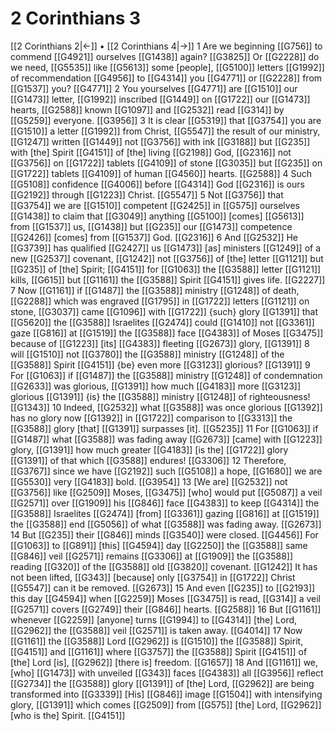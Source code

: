 # 2 Corinthians 3
[[2 Corinthians 2|←]] • [[2 Corinthians 4|→]]
1 Are we beginning [[G756]] to commend [[G4921]] ourselves [[G1438]] again? [[G3825]] Or [[G2228]] do we need, [[G5535]] like [[G5613]] some [people], [[G5100]] letters [[G1992]] of recommendation [[G4956]] to [[G4314]] you [[G4771]] or [[G2228]] from [[G1537]] you? [[G4771]] 
2 You yourselves [[G4771]] are [[G1510]] our [[G1473]] letter, [[G1992]] inscribed [[G1449]] on [[G1722]] our [[G1473]] hearts, [[G2588]] known [[G1097]] and [[G2532]] read [[G314]] by [[G5259]] everyone. [[G3956]] 
3 It is clear [[G5319]] that [[G3754]] you are [[G1510]] a letter [[G1992]] from Christ, [[G5547]] the result of our ministry, [[G1247]] written [[G1449]] not [[G3756]] with ink [[G3188]] but [[G235]] with [the] Spirit [[G4151]] of [the] living [[G2198]] God, [[G2316]] not [[G3756]] on [[G1722]] tablets [[G4109]] of stone [[G3035]] but [[G235]] on [[G1722]] tablets [[G4109]] of human [[G4560]] hearts. [[G2588]] 
4 Such [[G5108]] confidence [[G4006]] before [[G4314]] God [[G2316]] is ours [[G2192]] through [[G1223]] Christ. [[G5547]] 
5 Not [[G3756]] that [[G3754]] we are [[G1510]] competent [[G2425]] in [[G575]] ourselves [[G1438]] to claim that [[G3049]] anything [[G5100]] [comes] [[G5613]] from [[G1537]] us, [[G1438]] but [[G235]] our [[G1473]] competence [[G2426]] [comes] from [[G1537]] God. [[G2316]] 
6 And [[G2532]] He [[G3739]] has qualified [[G2427]] us [[G1473]] [as] ministers [[G1249]] of a new [[G2537]] covenant, [[G1242]] not [[G3756]] of [the] letter [[G1121]] but [[G235]] of [the] Spirit; [[G4151]] for [[G1063]] the [[G3588]] letter [[G1121]] kills, [[G615]] but [[G1161]] the [[G3588]] Spirit [[G4151]] gives life. [[G2227]] 
7 Now [[G1161]] if [[G1487]] the [[G3588]] ministry [[G1248]] of death, [[G2288]] which was engraved [[G1795]] in [[G1722]] letters [[G1121]] on stone, [[G3037]] came [[G1096]] with [[G1722]] {such} glory [[G1391]] that [[G5620]] the [[G3588]] Israelites [[G2474]] could [[G1410]] not [[G3361]] gaze [[G816]] at [[G1519]] the [[G3588]] face [[G4383]] of Moses [[G3475]] because of [[G1223]] [its] [[G4383]] fleeting [[G2673]] glory, [[G1391]] 
8 will [[G1510]] not [[G3780]] the [[G3588]] ministry [[G1248]] of the [[G3588]] Spirit [[G4151]] {be} even more [[G3123]] glorious? [[G1391]] 
9 For [[G1063]] if [[G1487]] the [[G3588]] ministry [[G1248]] of condemnation [[G2633]] was glorious, [[G1391]] how much [[G4183]] more [[G3123]] glorious [[G1391]] {is} the [[G3588]] ministry [[G1248]] of righteousness! [[G1343]] 
10 Indeed, [[G2532]] what [[G3588]] was once glorious [[G1392]] has no glory now [[G1392]] in [[G1722]] comparison to [[G3313]] the [[G3588]] glory [that] [[G1391]] surpasses [it]. [[G5235]] 
11 For [[G1063]] if [[G1487]] what [[G3588]] was fading away [[G2673]] [came] with [[G1223]] glory, [[G1391]] how much greater [[G4183]] [is the] [[G1722]] glory [[G1391]] of that which [[G3588]] endures! [[G3306]] 
12 Therefore, [[G3767]] since we have [[G2192]] such [[G5108]] a hope, [[G1680]] we are [[G5530]] very [[G4183]] bold. [[G3954]] 
13 [We are] [[G2532]] not [[G3756]] like [[G2509]] Moses, [[G3475]] [who] would put [[G5087]] a veil [[G2571]] over [[G1909]] his [[G846]] face [[G4383]] to keep [[G4314]] the [[G3588]] Israelites [[G2474]] [from] [[G3361]] gazing [[G816]] at [[G1519]] the [[G3588]] end [[G5056]] of what [[G3588]] was fading away. [[G2673]] 
14 But [[G235]] their [[G846]] minds [[G3540]] were closed. [[G4456]] For [[G1063]] to [[G891]] [this] [[G4594]] day [[G2250]] the [[G3588]] same [[G846]] veil [[G2571]] remains [[G3306]] at [[G1909]] the [[G3588]] reading [[G320]] of the [[G3588]] old [[G3820]] covenant. [[G1242]] It has not been lifted, [[G343]] [because] only [[G3754]] in [[G1722]] Christ [[G5547]] can it be removed. [[G2673]] 
15 And even [[G235]] to [[G2193]] this day [[G4594]] when [[G2259]] Moses [[G3475]] is read, [[G314]] a veil [[G2571]] covers [[G2749]] their [[G846]] hearts. [[G2588]] 
16 But [[G1161]] whenever [[G2259]] [anyone] turns [[G1994]] to [[G4314]] [the] Lord, [[G2962]] the [[G3588]] veil [[G2571]] is taken away. [[G4014]] 
17 Now [[G1161]] the [[G3588]] Lord [[G2962]] is [[G1510]] the [[G3588]] Spirit, [[G4151]] and [[G1161]] where [[G3757]] the [[G3588]] Spirit [[G4151]] of [the] Lord [is], [[G2962]] [there is] freedom. [[G1657]] 
18 And [[G1161]] we, [who] [[G1473]] with unveiled [[G343]] faces [[G4383]] all [[G3956]] reflect [[G2734]] the [[G3588]] glory [[G1391]] of [the] Lord, [[G2962]] are being transformed into [[G3339]] [His] [[G846]] image [[G1504]] with intensifying glory, [[G1391]] which comes [[G2509]] from [[G575]] [the] Lord, [[G2962]] [who is the] Spirit. [[G4151]] 
